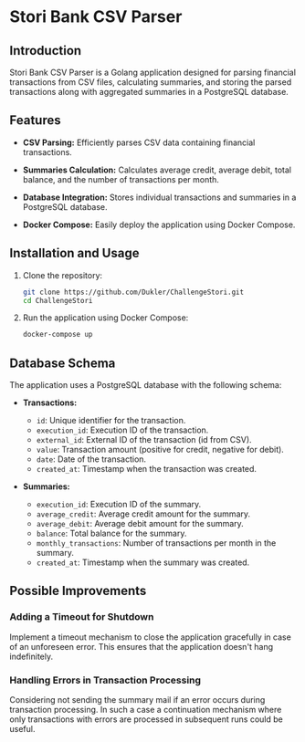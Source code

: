 # Stori Bank CSV Parser

## Introduction

Stori Bank CSV Parser is a Golang application designed for parsing financial transactions from CSV files, calculating summaries, and storing the parsed transactions along with aggregated summaries in a PostgreSQL database.

## Features

- **CSV Parsing:** Efficiently parses CSV data containing financial transactions.
  
- **Summaries Calculation:** Calculates average credit, average debit, total balance, and the number of transactions per month.

- **Database Integration:** Stores individual transactions and summaries in a PostgreSQL database.

- **Docker Compose:** Easily deploy the application using Docker Compose.

## Installation and Usage

1. Clone the repository:

   ```bash
   git clone https://github.com/Dukler/ChallengeStori.git
   cd ChallengeStori
   ```
2. Run the application using Docker Compose:

   ```bash
   docker-compose up
   ```

## Database Schema

The application uses a PostgreSQL database with the following schema:

- **Transactions:**
  - `id`: Unique identifier for the transaction.
  - `execution_id`: Execution ID of the transaction.
  - `external_id`: External ID of the transaction (id from CSV).
  - `value`: Transaction amount (positive for credit, negative for debit).
  - `date`: Date of the transaction.
  - `created_at`: Timestamp when the transaction was created.

- **Summaries:**
  - `execution_id`: Execution ID of the summary.
  - `average_credit`: Average credit amount for the summary.
  - `average_debit`: Average debit amount for the summary.
  - `balance`: Total balance for the summary.
  - `monthly_transactions`: Number of transactions per month in the summary.
  - `created_at`: Timestamp when the summary was created.

## Possible Improvements

### Adding a Timeout for Shutdown

Implement a timeout mechanism to close the application gracefully in case of an unforeseen error. This ensures that the application doesn't hang indefinitely.

### Handling Errors in Transaction Processing

Considering not sending the summary mail if an error occurs during transaction processing. In such a case a continuation mechanism where only transactions with errors are processed in subsequent runs could be useful.



